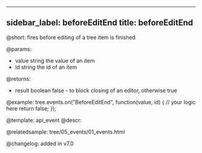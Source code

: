 
---
sidebar_label: beforeEditEnd
title: beforeEditEnd
---          

@short: fires before editing of a tree item is finished

@params: 

- value     string  the value of an item
- id        string  the id of an item

@returns:
- result	boolean		false - to block closing of an editor, otherwise true


@example:
tree.events.on("BeforeEditEnd", function(value, id) {
    // your logic here
    return false;
});


@template: api_event
@descr:

@relatedsample: tree/05_events/01_events.html

@changelog: added in v7.0

